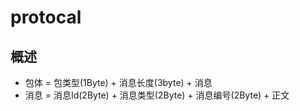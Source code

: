 # protocal

## 概述
* 包体 = 包类型(1Byte) + 消息长度(3byte) + 消息
* 消息 = 消息Id(2Byte) + 消息类型(2Byte) + 消息编号(2Byte) + 正文